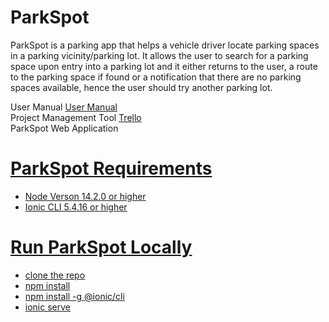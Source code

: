 # ParkSpot
ParkSpot is a parking app that helps a vehicle driver locate parking spaces in a parking vicinity/parking lot. It allows the user to search for a parking space upon entry into a parking lot and it either returns to the user, a route to the parking space if found or a notification that there are no parking spaces available, hence the user should try another parking lot.

User Manual <a href="https://www.overleaf.com/read/wgkxyhnxxxrr" >User Manual</a><br>
Project Management Tool <a href="https://trello.com/b/T4k4SSOo/park-spot" >Trello</a><br>
ParkSpot Web Application <a href="#" >

# ParkSpot Requirements
* Node Verson 14.2.0 or higher
* Ionic CLI 5.4.16 or higher

# Run ParkSpot Locally
  * clone the repo
  * npm install
  * npm install -g @ionic/cli
  * ionic serve


